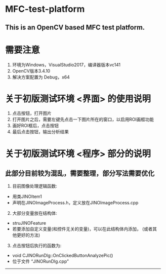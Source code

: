 # MFC-test-platform
This is an OpenCV based MFC test platform.
---------------------------------------------------------------
# 需要注意
1. 环境为Windows，VisualStudio2017，编译器版本vc141
2. OpenCV版本3.4.10
3. 解决方案配置为 Debug，x64

# 关于初版测试环境 <界面> 的使用说明
1. 点击按钮<OPEN>，打开图片
2. 打开图片之后，需要左键先点击一下图片所在的窗口，以启用ROI画框功能
3. 画好ROI框后，点击按钮<Reset ROI>
4. 最后点击按钮<Analyze>，输出分析结果

# 关于初版测试环境 <程序> 部分的说明
## 此部分目前较为混乱，需要整理，部分写法需要优化
1. 目前图像处理逻辑函数: 
 * 用类JINOItem1
 * 声明在JINOImageProcess.h，定义放在JINOImageProcess.cpp

2. 大部分变量放在结构体: 
 * struJINOFeature
 * 若要添加自定义变量(和控件无关的变量)，可以在此结构体内添加，
        (或者其他更好的方法)

3. 点击按钮后执行的函数为:
 * void CJINORunDlg::OnClickedButtonAnalyzePic()
 * 位于文件 “JINORunDlg.cpp”

-------------------------------------------------------------
